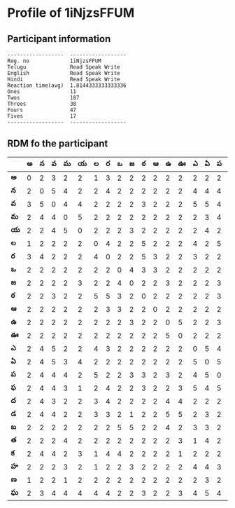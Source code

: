 



# Profile of 1iNjzsFFUM

## Participant information



```
------------------  ------------------
Reg. no             1iNjzsFFUM
Telugu              Read Speak Write
English             Read Speak Write
Hindi               Read Speak Write
Reaction time(avg)  1.8144333333333336
Ones                11
Twos                187
Threes              38
Fours               47
Fives               17
------------------  ------------------
```  

## RDM fo the participant
  
  
|       |   అ |   న |   వ |   మ |   య |   ల |   ర |   ఒ |   జ |   ఠ |   ఆ |   ఉ |   ఊ |   ఎ |   ఏ |   ప |   ఫ |   ద |   డ |   బ |   త |   క |   హ |   ణ |   ఘ |
|-------|-----|-----|-----|-----|-----|-----|-----|-----|-----|-----|-----|-----|-----|-----|-----|-----|-----|-----|-----|-----|-----|-----|-----|-----|-----|
| **అ** |   0 |   2 |   3 |   2 |   2 |   1 |   3 |   2 |   2 |   2 |   2 |   2 |   2 |   2 |   2 |   2 |   2 |   2 |   2 |   2 |   2 |   2 |   2 |   1 |   2 |
| **న** |   2 |   0 |   5 |   4 |   2 |   2 |   4 |   2 |   2 |   2 |   2 |   2 |   2 |   4 |   4 |   4 |   4 |   4 |   4 |   2 |   2 |   4 |   2 |   2 |   3 |
| **వ** |   3 |   5 |   0 |   4 |   4 |   2 |   2 |   2 |   2 |   3 |   2 |   2 |   2 |   5 |   5 |   4 |   4 |   3 |   4 |   2 |   2 |   4 |   2 |   2 |   4 |
| **మ** |   2 |   4 |   4 |   0 |   5 |   2 |   2 |   2 |   2 |   2 |   2 |   2 |   2 |   2 |   3 |   4 |   3 |   2 |   2 |   2 |   4 |   2 |   3 |   1 |   4 |
| **య** |   2 |   2 |   4 |   5 |   0 |   2 |   2 |   2 |   3 |   2 |   2 |   2 |   2 |   2 |   4 |   2 |   1 |   2 |   2 |   2 |   2 |   3 |   2 |   2 |   4 |
| **ల** |   1 |   2 |   2 |   2 |   2 |   0 |   4 |   2 |   2 |   5 |   2 |   2 |   2 |   4 |   2 |   5 |   2 |   3 |   3 |   2 |   2 |   1 |   1 |   2 |   4 |
| **ర** |   3 |   4 |   2 |   2 |   2 |   4 |   0 |   2 |   2 |   5 |   3 |   2 |   2 |   3 |   2 |   2 |   4 |   4 |   3 |   2 |   2 |   4 |   2 |   2 |   4 |
| **ఒ** |   2 |   2 |   2 |   2 |   2 |   2 |   2 |   0 |   4 |   3 |   3 |   2 |   2 |   2 |   2 |   2 |   2 |   2 |   2 |   5 |   2 |   4 |   2 |   2 |   2 |
| **జ** |   2 |   2 |   2 |   2 |   3 |   2 |   2 |   4 |   0 |   2 |   2 |   3 |   2 |   2 |   2 |   3 |   2 |   2 |   1 |   5 |   2 |   2 |   3 |   2 |   2 |
| **ఠ** |   2 |   2 |   3 |   2 |   2 |   5 |   5 |   3 |   2 |   0 |   2 |   2 |   2 |   2 |   2 |   3 |   3 |   2 |   2 |   2 |   2 |   2 |   2 |   2 |   3 |
| **ఆ** |   2 |   2 |   2 |   2 |   2 |   2 |   3 |   3 |   2 |   2 |   0 |   2 |   2 |   2 |   2 |   2 |   2 |   2 |   2 |   2 |   2 |   2 |   2 |   2 |   2 |
| **ఉ** |   2 |   2 |   2 |   2 |   2 |   2 |   2 |   2 |   3 |   2 |   2 |   0 |   5 |   2 |   2 |   3 |   2 |   4 |   5 |   4 |   2 |   2 |   2 |   2 |   2 |
| **ఊ** |   2 |   2 |   2 |   2 |   2 |   2 |   2 |   2 |   2 |   2 |   2 |   5 |   0 |   2 |   2 |   2 |   3 |   4 |   5 |   2 |   3 |   1 |   2 |   2 |   3 |
| **ఎ** |   2 |   4 |   5 |   2 |   2 |   4 |   3 |   2 |   2 |   2 |   2 |   2 |   2 |   0 |   5 |   4 |   5 |   2 |   2 |   3 |   1 |   2 |   4 |   2 |   4 |
| **ఏ** |   2 |   4 |   5 |   3 |   4 |   2 |   2 |   2 |   2 |   2 |   2 |   2 |   2 |   5 |   0 |   5 |   4 |   2 |   3 |   3 |   4 |   2 |   4 |   3 |   5 |
| **ప** |   2 |   4 |   4 |   4 |   2 |   5 |   2 |   2 |   3 |   3 |   2 |   3 |   2 |   4 |   5 |   0 |   5 |   2 |   2 |   2 |   2 |   2 |   3 |   2 |   4 |
| **ఫ** |   2 |   4 |   4 |   3 |   1 |   2 |   4 |   2 |   2 |   3 |   2 |   2 |   3 |   5 |   4 |   5 |   0 |   3 |   3 |   2 |   4 |   2 |   4 |   2 |   4 |
| **ద** |   2 |   4 |   3 |   2 |   2 |   3 |   4 |   2 |   2 |   2 |   2 |   4 |   4 |   2 |   2 |   2 |   3 |   0 |   4 |   2 |   3 |   2 |   2 |   4 |   2 |
| **డ** |   2 |   4 |   4 |   2 |   2 |   3 |   3 |   2 |   1 |   2 |   2 |   5 |   5 |   2 |   3 |   2 |   3 |   4 |   0 |   2 |   2 |   3 |   2 |   2 |   2 |
| **బ** |   2 |   2 |   2 |   2 |   2 |   2 |   2 |   5 |   5 |   2 |   2 |   4 |   2 |   3 |   3 |   2 |   2 |   2 |   2 |   0 |   2 |   2 |   2 |   2 |   2 |
| **త** |   2 |   2 |   2 |   4 |   2 |   2 |   2 |   2 |   2 |   2 |   2 |   2 |   3 |   1 |   4 |   2 |   4 |   3 |   2 |   2 |   0 |   4 |   1 |   3 |   2 |
| **క** |   2 |   4 |   4 |   2 |   3 |   1 |   4 |   4 |   2 |   2 |   2 |   2 |   1 |   2 |   2 |   2 |   2 |   2 |   3 |   2 |   4 |   0 |   2 |   3 |   1 |
| **హ** |   2 |   2 |   2 |   3 |   2 |   1 |   2 |   2 |   3 |   2 |   2 |   2 |   2 |   4 |   4 |   3 |   4 |   2 |   2 |   2 |   1 |   2 |   0 |   2 |   4 |
| **ణ** |   1 |   2 |   2 |   1 |   2 |   2 |   2 |   2 |   2 |   2 |   2 |   2 |   2 |   2 |   3 |   2 |   2 |   4 |   2 |   2 |   3 |   3 |   2 |   0 |   2 |
| **ఘ** |   2 |   3 |   4 |   4 |   4 |   4 |   4 |   2 |   2 |   3 |   2 |   2 |   3 |   4 |   5 |   4 |   4 |   2 |   2 |   2 |   2 |   1 |   4 |   2 |   0 |